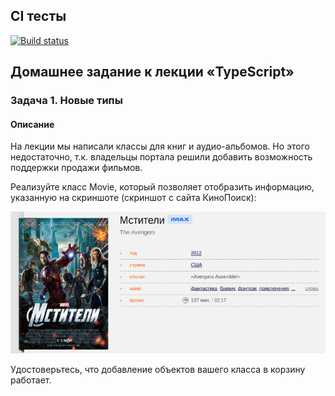 ## CI тесты
[![Build status](https://ci.appveyor.com/api/projects/status/dc4agfmakagkbbu0?svg=true)](https://ci.appveyor.com/project/Natasha01013/ajs-hw12-task1-new-type)

## Домашнее задание к лекции «TypeScript»
### Задача 1. Новые типы

#### Описание 
На лекции мы написали классы для книг и аудио-альбомов. Но этого недостаточно, т.к. владельцы портала решили добавить возможность поддержки продажи фильмов.  

Реализуйте класс Movie, который позволяет отобразить информацию, указанную на скриншоте (скриншот с сайта КиноПоиск):  

![Изображение](src/png/avengers.png) 

Удостоверьтесь, что добавление объектов вашего класса в корзину работает.  